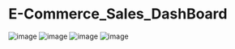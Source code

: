 # E-Commerce_Sales_DashBoard
![image](https://github.com/charliethomasct82/E-Commerce_Sales_DashBoard/assets/93368865/fc59c5bf-ad05-4b88-8409-31b1de429d10)
![image](https://github.com/charliethomasct82/E-Commerce_Sales_DashBoard/assets/93368865/9560cedc-3c6b-4380-b748-e5bbe89de8a9)
![image](https://github.com/charliethomasct82/E-Commerce_Sales_DashBoard/assets/93368865/69df1650-a613-455c-8a48-a7a61e767adc)
![image](https://github.com/charliethomasct82/E-Commerce_Sales_DashBoard/assets/93368865/6c01f18c-e0c0-4f03-8753-df7281b0dc31)



